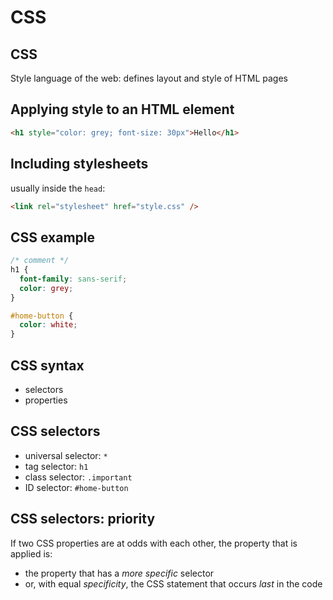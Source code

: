 # CSS

## CSS

Style language of the web: defines layout and style of HTML pages

## Applying style to an HTML element

```html
<h1 style="color: grey; font-size: 30px">Hello</h1>
```

## Including stylesheets

usually inside the `head`:

```html
<link rel="stylesheet" href="style.css" />
```

## CSS example

```css
/* comment */
h1 {
  font-family: sans-serif;
  color: grey;
}

#home-button {
  color: white;
}
```

## CSS syntax

- selectors
- properties

## CSS selectors

- universal selector: `*`
- tag selector: `h1`
- class selector: `.important`
- ID selector: `#home-button`

## CSS selectors: priority

If two CSS properties are at odds with each other, the property that is applied is:

- the property that has a _more specific_ selector
- or, with equal _specificity_, the CSS statement that occurs _last_ in the code

